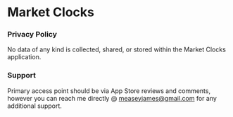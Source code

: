 # Market Clocks

### Privacy Policy

No data of any kind is collected, shared, or stored within the Market Clocks application.

### Support

Primary access point should be via App Store reviews and comments, however you can reach me directly @ measeyjames@gmail.com for any additional support.
